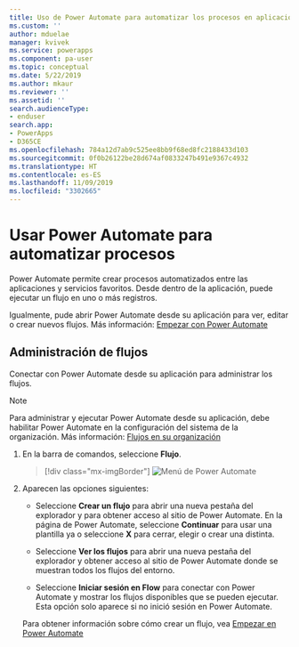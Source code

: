 ```yaml
---
title: Uso de Power Automate para automatizar los procesos en aplicaciones controladas por modelos | Microsoft Docs
ms.custom: ''
author: mduelae
manager: kvivek
ms.service: powerapps
ms.component: pa-user
ms.topic: conceptual
ms.date: 5/22/2019
ms.author: mkaur
ms.reviewer: ''
ms.assetid: ''
search.audienceType:
- enduser
search.app:
- PowerApps
- D365CE
ms.openlocfilehash: 784a12d7ab9c525ee8bb9f68ed8fc2188433d103
ms.sourcegitcommit: 0f0b26122be28d674af0833247b491e9367c4932
ms.translationtype: HT
ms.contentlocale: es-ES
ms.lasthandoff: 11/09/2019
ms.locfileid: "3302665"
---
```

# <a name="use-power-automate-to-automate-processes"></a>Usar Power Automate para automatizar procesos

Power Automate permite crear procesos automatizados entre las aplicaciones y servicios favoritos. Desde dentro de la aplicación, puede ejecutar un flujo en uno o más registros. 

Igualmente, pude abrir Power Automate desde su aplicación para ver, editar o crear nuevos flujos.  Más información: [Empezar con Power Automate](https://docs.microsoft.com/flow/getting-started)

## <a name="manage-your-flows"></a>Administración de flujos 
Conectar con Power Automate desde su aplicación para administrar los flujos.
  
> [!NOTE]
> Para administrar y ejecutar Power Automate desde su aplicación, debe habilitar Power Automate en la configuración del sistema de la organización. Más información: [Flujos en su organización](https://docs.microsoft.com/flow/organization-q-and-a) 
  
1. En la barra de comandos, seleccione **Flujo**.  
  
   > [!div class="mx-imgBorder"]
   > ![Menú de Power Automate](media/flow.png "Menú Power Automate") 
  
2. Aparecen las opciones siguientes:  
  
   -   Seleccione **Crear un flujo** para abrir una nueva pestaña del explorador y para obtener acceso al sitio de Power Automate. En la página de Power Automate, seleccione **Continuar** para usar una plantilla ya o seleccione **X** para cerrar, elegir o crear una distinta.  
  
   -   Seleccione **Ver los flujos** para abrir una nueva pestaña del explorador y obtener acceso al sitio de Power Automate donde se muestran todos los flujos del entorno.  
  
   -   Seleccione **Iniciar sesión en Flow** para conectar con Power Automate y mostrar los flujos disponibles que se pueden ejecutar. Esta opción solo aparece si no inició sesión en Power Automate.   

    Para obtener información sobre cómo crear un flujo, vea [Empezar en Power Automate](https://docs.microsoft.com/powerapps/maker/canvas-apps/using-logic-flows#create-a-flow)  
    
 
    
  
